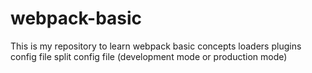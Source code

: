 # webpack-basic
This is my repository to learn webpack basic concepts
  loaders
  plugins
  config file
  split config file (development mode or production mode)
